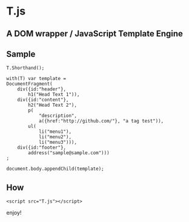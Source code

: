 T.js
=======

A DOM wrapper / JavaScript Template Engine
------

## Sample

    T.Shorthand();

    with(T) var template =
    DocumentFragment(
        div({id:"header"},
            h1("Head Text 1")),
        div({id:"content"},
            h2("Head Text 2"),
            p(
                "description",
                a({href:"http://github.com/"}, "a tag test")),
            ul(
                li("menu1"),
                li("menu2"),
                li("menu3"))),
        div({id:"footer"},
            address("sample@sample.com")))
    ;

    document.body.appendChild(template);

## How

    <script src="T.js"></script>

enjoy!
